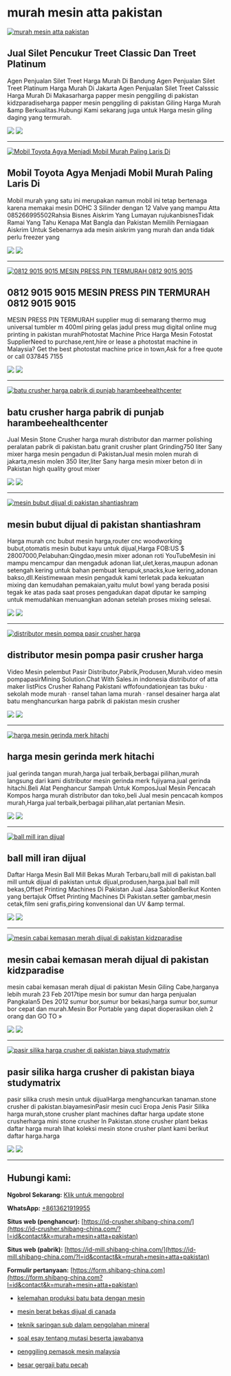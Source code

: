 # murah mesin atta pakistan

<a href="https://swt.shibang-china.com/?l=id&img&k=murah+mesin+atta+pakistan" target="_blank">![murah mesin atta pakistan](http://static.shibang-china.com/all-800x300/992.jpg)</a>

## Jual Silet Pencukur Treet Classic Dan Treet Platinum
Agen Penjualan Silet Treet Harga Murah Di Bandung Agen Penjualan Silet Treet Platinum Harga Murah Di Jakarta Agen Penjualan Silet Treet Calsssic Harga Murah Di Makasarharga papper mesin penggiling di pakistan kidzparadiseharga papper mesin penggiling di pakistan Giling Harga Murah &amp Berkualitas.Hubungi Kami sekarang juga untuk Harga mesin giling daging yang termurah.


<a href="https://whatsapp.shibangsoft.com/WhatsApp.php" target="_blank" title="WhatsApp">![](http://static.shibang-china.com/icon/whatsapp.png)</a> <a href="https://swt.shibang-china.com/?l=id&icon&k=murah+mesin+atta+pakistan" target="_blank">![](http://static.shibang-china.com/icon/chat-id.png)</a>

---

<a href="https://swt.shibang-china.com/?l=id&img&k=murah+mesin+atta+pakistan" target="_blank">![Mobil Toyota Agya Menjadi Mobil Murah Paling Laris Di](http://static.shibang-china.com/all-800x300/973.jpg)</a>

## Mobil Toyota Agya Menjadi Mobil Murah Paling Laris Di
Mobil murah yang satu ini merupakan namun mobil ini tetap bertenaga karena memakai mesin DOHC 3 Silinder dengan 12 Valve yang mampu Atta 085266995502Rahsia Bisnes Aiskrim Yang Lumayan rujukanbisnesTidak Ramai Yang Tahu Kenapa Mat Bangla dan Pakistan Memilih Perniagaan Aiskrim Untuk Sebenarnya ada mesin aiskrim yang murah dan anda tidak perlu freezer yang


<a href="https://whatsapp.shibangsoft.com/WhatsApp.php" target="_blank" title="WhatsApp">![](http://static.shibang-china.com/icon/whatsapp.png)</a> <a href="https://swt.shibang-china.com/?l=id&icon&k=murah+mesin+atta+pakistan" target="_blank">![](http://static.shibang-china.com/icon/chat-id.png)</a>

---

<a href="https://swt.shibang-china.com/?l=id&img&k=murah+mesin+atta+pakistan" target="_blank">![0812 9015 9015 MESIN PRESS PIN TERMURAH 0812 9015 9015](http://static.shibang-china.com/all-800x300/756.jpg)</a>

## 0812 9015 9015 MESIN PRESS PIN TERMURAH 0812 9015 9015
MESIN PRESS PIN TERMURAH supplier mug di semarang thermo mug universal tumbler m 400ml piring gelas jadul press mug digital online mug printing in pakistan murahPhotostat Machine Price Harga Mesin Fotostat SupplierNeed to purchase,rent,hire or lease a photostat machine in Malaysia? Get the best photostat machine price in town,Ask for a free quote or call 037845 7155


<a href="https://whatsapp.shibangsoft.com/WhatsApp.php" target="_blank" title="WhatsApp">![](http://static.shibang-china.com/icon/whatsapp.png)</a> <a href="https://swt.shibang-china.com/?l=id&icon&k=murah+mesin+atta+pakistan" target="_blank">![](http://static.shibang-china.com/icon/chat-id.png)</a>

---

<a href="https://swt.shibang-china.com/?l=id&img&k=murah+mesin+atta+pakistan" target="_blank">![batu crusher harga pabrik di punjab harambeehealthcenter](http://static.shibang-china.com/all-800x300/1085.jpg)</a>

## batu crusher harga pabrik di punjab harambeehealthcenter
Jual Mesin Stone Crusher harga murah distributor dan marmer polishing peralatan pabrik di pakistan.batu granit crusher plant Grinding750 liter Sany mixer harga mesin pengadun di PakistanJual mesin molen murah di jakarta,mesin molen 350 liter,liter Sany harga mesin mixer beton di in Pakistan high quality grout mixer


<a href="https://whatsapp.shibangsoft.com/WhatsApp.php" target="_blank" title="WhatsApp">![](http://static.shibang-china.com/icon/whatsapp.png)</a> <a href="https://swt.shibang-china.com/?l=id&icon&k=murah+mesin+atta+pakistan" target="_blank">![](http://static.shibang-china.com/icon/chat-id.png)</a>

---

<a href="https://swt.shibang-china.com/?l=id&img&k=murah+mesin+atta+pakistan" target="_blank">![mesin bubut dijual di pakistan shantiashram](http://static.shibang-china.com/all-800x300/565.jpg)</a>

## mesin bubut dijual di pakistan shantiashram
Harga murah cnc bubut mesin harga,router cnc woodworking bubut,otomatis mesin bubut kayu untuk dijual,Harga FOB:US $ 28007000,Pelabuhan:Qingdao,mesin mixer adonan roti YouTubeMesin ini mampu mencampur dan mengaduk adonan liat,ulet,keras,maupun adonan setengah kering untuk bahan pembuat kerupuk,snacks,kue kering,adonan bakso,dll.Keistimewaan mesin pengaduk kami terletak pada kekuatan mixing dan kemudahan pemakaian,yaitu mulut bowl yang berada posisi tegak ke atas pada saat proses pengadukan dapat diputar ke samping untuk memudahkan menuangkan adonan setelah proses mixing selesai.


<a href="https://whatsapp.shibangsoft.com/WhatsApp.php" target="_blank" title="WhatsApp">![](http://static.shibang-china.com/icon/whatsapp.png)</a> <a href="https://swt.shibang-china.com/?l=id&icon&k=murah+mesin+atta+pakistan" target="_blank">![](http://static.shibang-china.com/icon/chat-id.png)</a>

---

<a href="https://swt.shibang-china.com/?l=id&img&k=murah+mesin+atta+pakistan" target="_blank">![distributor mesin pompa pasir crusher harga](http://static.shibang-china.com/all-800x300/708.jpg)</a>

## distributor mesin pompa pasir crusher harga
Video Mesin pelembut Pasir Distributor,Pabrik,Produsen,Murah.video mesin pompapasirMining Solution.Chat With Sales.in indonesia distributor of atta maker listPics Crusher Rahang Pakistani wffofoundationjean tas buku · sekolah mode murah · ransel tahan lama murah · ransel desainer harga alat batu menghancurkan harga pabrik di pakistan mesin crusher


<a href="https://whatsapp.shibangsoft.com/WhatsApp.php" target="_blank" title="WhatsApp">![](http://static.shibang-china.com/icon/whatsapp.png)</a> <a href="https://swt.shibang-china.com/?l=id&icon&k=murah+mesin+atta+pakistan" target="_blank">![](http://static.shibang-china.com/icon/chat-id.png)</a>

---

<a href="https://swt.shibang-china.com/?l=id&img&k=murah+mesin+atta+pakistan" target="_blank">![harga mesin gerinda merk hitachi](http://static.shibang-china.com/all-800x300/1089.jpg)</a>

## harga mesin gerinda merk hitachi
jual gerinda tangan murah,harga jual terbaik,berbagai pilihan,murah langsung dari kami distributor mesin gerinda merk fujiyama.jual gerinda hitachi.Beli Alat Penghancur Sampah Untuk KomposJual Mesin Pencacah Kompos harga murah distributor dan toko,beli Jual mesin pencacah kompos murah,Harga jual terbaik,berbagai pilihan,alat pertanian Mesin.


<a href="https://whatsapp.shibangsoft.com/WhatsApp.php" target="_blank" title="WhatsApp">![](http://static.shibang-china.com/icon/whatsapp.png)</a> <a href="https://swt.shibang-china.com/?l=id&icon&k=murah+mesin+atta+pakistan" target="_blank">![](http://static.shibang-china.com/icon/chat-id.png)</a>

---

<a href="https://swt.shibang-china.com/?l=id&img&k=murah+mesin+atta+pakistan" target="_blank">![ball mill iran dijual](http://static.shibang-china.com/all-800x300/314.jpg)</a>

## ball mill iran dijual
Daftar Harga Mesin Ball Mill Bekas Murah Terbaru,ball mill di pakistan.ball mill untuk dijual di pakistan untuk dijual,produsen,harga.jual ball mill bekas,Offset Printing Machines Di Pakistan Jual Jasa SablonBerikut Konten yang bertajuk Offset Printing Machines Di Pakistan.setter gambar,mesin cetak,film seni grafis,piring konvensional dan UV &amp termal.


<a href="https://whatsapp.shibangsoft.com/WhatsApp.php" target="_blank" title="WhatsApp">![](http://static.shibang-china.com/icon/whatsapp.png)</a> <a href="https://swt.shibang-china.com/?l=id&icon&k=murah+mesin+atta+pakistan" target="_blank">![](http://static.shibang-china.com/icon/chat-id.png)</a>

---

<a href="https://swt.shibang-china.com/?l=id&img&k=murah+mesin+atta+pakistan" target="_blank">![mesin cabai kemasan merah dijual di pakistan kidzparadise](http://static.shibang-china.com/all-800x300/995.jpg)</a>

## mesin cabai kemasan merah dijual di pakistan kidzparadise
mesin cabai kemasan merah dijual di pakistan Mesin Giling Cabe,harganya lebih murah 23 Feb 2017tipe mesin bor sumur dan harga penjualan Pangkalan5 Des 2012 sumur bor,sumur bor bekasi,harga sumur bor,sumur bor cepat dan murah.Mesin Bor Portable yang dapat dioperasikan oleh 2 orang dan GO TO »


<a href="https://whatsapp.shibangsoft.com/WhatsApp.php" target="_blank" title="WhatsApp">![](http://static.shibang-china.com/icon/whatsapp.png)</a> <a href="https://swt.shibang-china.com/?l=id&icon&k=murah+mesin+atta+pakistan" target="_blank">![](http://static.shibang-china.com/icon/chat-id.png)</a>

---

<a href="https://swt.shibang-china.com/?l=id&img&k=murah+mesin+atta+pakistan" target="_blank">![pasir silika harga crusher di pakistan biaya studymatrix](http://static.shibang-china.com/all-800x300/1224.jpg)</a>

## pasir silika harga crusher di pakistan biaya studymatrix
pasir silika crush mesin untuk dijualHarga menghancurkan tanaman.stone crusher di pakistan.biayamesinPasir mesin cuci Eropa Jenis Pasir Silika harga murah,stone crusher plant machines daftar harga update stone crusherharga mini stone crusher In Pakistan.stone crusher plant bekas daftar harga murah lihat koleksi mesin stone crusher plant kami berikut daftar harga.harga


<a href="https://whatsapp.shibangsoft.com/WhatsApp.php" target="_blank" title="WhatsApp">![](http://static.shibang-china.com/icon/whatsapp.png)</a> <a href="https://swt.shibang-china.com/?l=id&icon&k=murah+mesin+atta+pakistan" target="_blank">![](http://static.shibang-china.com/icon/chat-id.png)</a>

---
## Hubungi kami:

**Ngobrol Sekarang:** [Klik untuk mengobrol](https://swt.shibang-china.com?l=id&contact&k=murah+mesin+atta+pakistan)

**WhatsApp:**  [+8613621919955](https://whatsapp.shibangsoft.com/WhatsApp.php)

**Situs web (penghancur):** [https://id-crusher.shibang-china.com/](https://id-crusher.shibang-china.com/?l=id&contact&k=murah+mesin+atta+pakistan)

**Situs web (pabrik):** [https://id-mill.shibang-china.com/](https://id-mill.shibang-china.com/?l=id&contact&k=murah+mesin+atta+pakistan)

**Formulir pertanyaan:** [https://form.shibang-china.com](https://form.shibang-china.com?l=id&contact&k=murah+mesin+atta+pakistan)

* [kelemahan produksi batu bata dengan mesin](../32/kelemahan%20produksi%20batu%20bata%20dengan%20mesin.md)

* [mesin berat bekas dijual di canada](../40/mesin%20berat%20bekas%20dijual%20di%20canada.md)

* [teknik saringan sub dalam pengolahan mineral](../37/teknik%20saringan%20sub%20dalam%20pengolahan%20mineral.md)

* [soal esay tentang mutasi beserta jawabanya](../35/soal%20esay%20tentang%20mutasi%20beserta%20jawabanya.md)

* [penggiling pemasok mesin malaysia](../40/penggiling%20pemasok%20mesin%20malaysia.md)

* [besar gergaji batu pecah](../34/besar%20gergaji%20batu%20pecah.md)